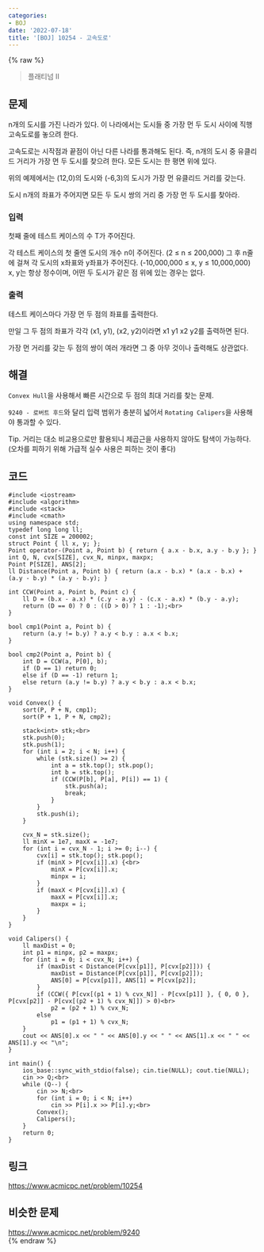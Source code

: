 ```yaml
---
categories:
- BOJ
date: '2022-07-18'
title: '[BOJ] 10254 - 고속도로'
---
```


{% raw %}
> 플래티넘 II<br>

## 문제
n개의 도시를 가진 나라가 있다. 이 나라에서는 도시들 중 가장 먼 두 도시 사이에 직행 고속도로를 놓으려 한다.

고속도로는 시작점과 끝점이 아닌 다른 나라를 통과해도 된다. 즉, n개의 도시 중 유클리드 거리가 가장 먼 두 도시를 찾으려 한다. 모든 도시는 한 평면 위에 있다.

위의 예제에서는 (12,0)의 도시와 (-6,3)의 도시가 가장 먼 유클리드 거리를 갖는다.

도시 n개의 좌표가 주어지면 모든 두 도시 쌍의 거리 중 가장 먼 두 도시를 찾아라.

### 입력
첫째 줄에 테스트 케이스의 수 T가 주어진다.

각 테스트 케이스의 첫 줄엔 도시의 개수 n이 주어진다. (2 ≤ n ≤ 200,000) 그 후 n줄에 걸쳐 각 도시의 x좌표와 y좌표가 주어진다. (-10,000,000 ≤ x, y ≤ 10,000,000) x, y는 항상 정수이며, 어떤 두 도시가 같은 점 위에 있는 경우는 없다.

### 출력
테스트 케이스마다 가장 먼 두 점의 좌표를 출력한다.

만일 그 두 점의 좌표가 각각 (x1, y1), (x2, y2)이라면 x1 y1 x2 y2를 출력하면 된다.

가장 먼 거리를 갖는 두 점의 쌍이 여러 개라면 그 중 아무 것이나 출력해도 상관없다.

## 해결
`Convex Hull`을 사용해서 빠른 시간으로 두 점의 최대 거리를 찾는 문제.

`9240 - 로버트 후드`와 달리 입력 범위가 충분히 넓어서 `Rotating Calipers`을 사용해야 통과할 수 있다.

Tip. 거리는 대소 비교용으로만 활용되니 제곱근을 사용하지 않아도 탐색이 가능하다. (오차를 피하기 위해 가급적 실수 사용은 피하는 것이 좋다)

## 코드
```
#include <iostream>
#include <algorithm>
#include <stack>
#include <cmath>
using namespace std;
typedef long long ll;
const int SIZE = 200002;
struct Point { ll x, y; };
Point operator-(Point a, Point b) { return { a.x - b.x, a.y - b.y }; }
int Q, N, cvx[SIZE], cvx_N, minpx, maxpx;
Point P[SIZE], ANS[2];
ll Distance(Point a, Point b) { return (a.x - b.x) * (a.x - b.x) + (a.y - b.y) * (a.y - b.y); }

int CCW(Point a, Point b, Point c) {
	ll D = (b.x - a.x) * (c.y - a.y) - (c.x - a.x) * (b.y - a.y);
	return (D == 0) ? 0 : ((D > 0) ? 1 : -1);<br>
}

bool cmp1(Point a, Point b) {
	return (a.y != b.y) ? a.y < b.y : a.x < b.x;
}

bool cmp2(Point a, Point b) {
	int D = CCW(a, P[0], b);
	if (D == 1) return 0;
	else if (D == -1) return 1;
	else return (a.y != b.y) ? a.y < b.y : a.x < b.x;
}

void Convex() {
	sort(P, P + N, cmp1);
	sort(P + 1, P + N, cmp2);

	stack<int> stk;<br>
	stk.push(0);
	stk.push(1);
	for (int i = 2; i < N; i++) {
		while (stk.size() >= 2) {
			int a = stk.top(); stk.pop();
			int b = stk.top();
			if (CCW(P[b], P[a], P[i]) == 1) {
				stk.push(a);
				break;
			}
		}
		stk.push(i);
	}

	cvx_N = stk.size();
	ll minX = 1e7, maxX = -1e7;
	for (int i = cvx_N - 1; i >= 0; i--) {
		cvx[i] = stk.top(); stk.pop();
		if (minX > P[cvx[i]].x) {<br>
			minX = P[cvx[i]].x;
			minpx = i;
		}
		if (maxX < P[cvx[i]].x) {
			maxX = P[cvx[i]].x;
			maxpx = i;
		}
	}
}

void Calipers() {
	ll maxDist = 0;
	int p1 = minpx, p2 = maxpx;
	for (int i = 0; i < cvx_N; i++) {
		if (maxDist < Distance(P[cvx[p1]], P[cvx[p2]])) {
			maxDist = Distance(P[cvx[p1]], P[cvx[p2]]);
			ANS[0] = P[cvx[p1]], ANS[1] = P[cvx[p2]];
		}
		if (CCW({ P[cvx[(p1 + 1) % cvx_N]] - P[cvx[p1]] }, { 0, 0 }, P[cvx[p2]] - P[cvx[(p2 + 1) % cvx_N]]) > 0)<br>
			p2 = (p2 + 1) % cvx_N;
		else
			p1 = (p1 + 1) % cvx_N;
	}
	cout << ANS[0].x << " " << ANS[0].y << " " << ANS[1].x << " " << ANS[1].y << "\n";
}

int main() {
	ios_base::sync_with_stdio(false); cin.tie(NULL); cout.tie(NULL);
	cin >> Q;<br>
	while (Q--) {
		cin >> N;<br>
		for (int i = 0; i < N; i++)
			cin >> P[i].x >> P[i].y;<br>
		Convex();
		Calipers();
	}
	return 0;
}
```

## 링크
https://www.acmicpc.net/problem/10254<br>

## 비슷한 문제
https://www.acmicpc.net/problem/9240<br>
{% endraw %}